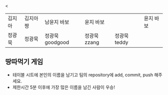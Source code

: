 <table>
      <tbody>
        <tr>
         <<td>김지아 </td>
  	  <td>김지아짱</td>
          <td>남윤지 바보</td>
          <td>윤지 바보<td>
          <td>윤지 바보</td>
        <tr>
          <td>정광묵</td>
          <td>정광묵</td>
          <td>정광묵goodgood</td>
          <td>정광묵zzang</td>
          <td>정광묵teddy</td>
        
</tr>
      </tbody>
</table>

## 땅따먹기 게임

- 테이블 시트에 본인의 이름을 남기고 팀의 repository에 add, commit, push 해주세요.
- 제한시간 5분 이후에 가장 많은 이름을 남긴 사람이 우승!

